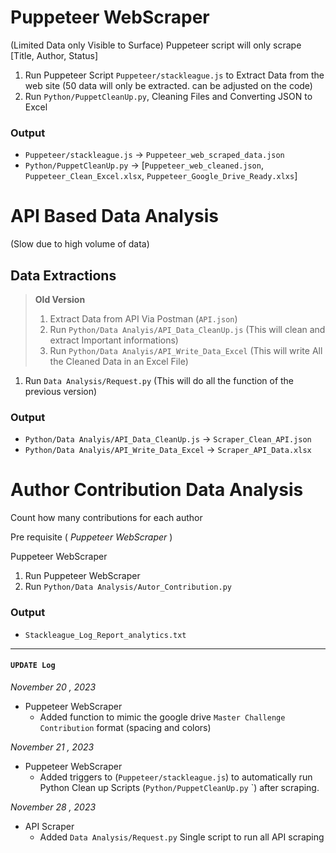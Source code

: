 # Puppeteer WebScraper

(Limited Data only Visible to Surface)
Puppeteer script will only scrape [Title, Author, Status]

1. Run Puppeteer Script `Puppeteer/stackleague.js` to Extract Data from the web site (50 data will only be extracted. can be adjusted on the code)
2. Run `Python/PuppetCleanUp.py`, Cleaning Files and Converting JSON to Excel

### Output

- `Puppeteer/stackleague.js` -> `Puppeteer_web_scraped_data.json`
- `Python/PuppetCleanUp.py` -> [`Puppeteer_web_cleaned.json`, `Puppeteer_Clean_Excel.xlsx`, `Puppeteer_Google_Drive_Ready.xlxs`]

# API Based Data Analysis

(Slow due to high volume of data)

## Data Extractions

> **Old Version**
>
> 1. Extract Data from API Via Postman (`API.json`)
> 2. Run `Python/Data Analyis/API_Data_CleanUp.js` (This will clean and extract Important informations)
> 3. Run `Python/Data Analyis/API_Write_Data_Excel` (This will write All the Cleaned Data in an Excel File)

1. Run `Data Analysis/Request.py` (This will do all the function of the previous version)

### Output

- `Python/Data Analyis/API_Data_CleanUp.js` -> `Scraper_Clean_API.json`
- `Python/Data Analyis/API_Write_Data_Excel` -> `Scraper_API_Data.xlsx`

# Author Contribution Data Analysis

Count how many contributions for each author

Pre requisite ( _Puppeteer WebScraper_ )

Puppeteer WebScraper

1. Run Puppeteer WebScraper
2. Run `Python/Data Analysis/Autor_Contribution.py`

### Output

- `Stackleague_Log_Report_analytics.txt`

---

#### `UPDATE Log`

_November 20 , 2023_

- Puppeteer WebScraper
  - Added function to mimic the google drive `Master Challenge Contribution` format (spacing and colors)

_November 21 , 2023_

- Puppeteer WebScraper
  - Added triggers to (`Puppeteer/stackleague.js`) to automatically run Python Clean up Scripts (`Python/PuppetCleanUp.py` `) after scraping.

_November 28 , 2023_

- API Scraper
  - Added `Data Analysis/Request.py` Single script to run all API scraping
